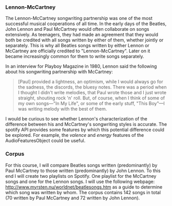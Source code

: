 ### Lennon-McCartney

The Lennon-McCartney songwriting partnership was one of the most successful musical cooperations of all time. In the early days of the Beatles, John Lennon and Paul McCartney would often collaborate on songs extensively. As teenagers, they had made an agreement that they would both be credited with all songs written by either of them, whether jointly or separately. This is why all Beatles songs written by either Lennon or McCartney are officially credited to "Lennon-McCartney". Later on it became increasingly common for them to write songs separately. 

In an interview for Playboy Magazine in 1980, Lennon said the following about his songwriting partnership with McCartney:

> [Paul] provided a lightness, an optimism, while I would always go for the sadness, the discords, the bluesy notes. There was a period when I thought I didn't write melodies, that Paul wrote those and I just wrote straight, shouting rock 'n' roll. But, of course, when I think of some of my own songs—"In My Life", or some of the early stuff, "This Boy"—I was writing melody with the best of them.
  
I would be curious to see whether Lennon's characterization of the difference between his and McCartney's songwriting styles is accurate. The spotify API provides some features by which this potential difference could be explored. For example, the *valence* and *energy* features of the AudioFeaturesObject could be useful.

### Corpus

For this course, I will compare Beatles songs written (predominantly) by Paul McCartney to those written (predominantly) by John Lennon. To this end I will create two playlists on Spotify. One playlist for the McCartney songs and one for the Lennon songs. I will use the following webpage: http://www.myrsten.nu/worldnet/beatlesongs.htm as a guide to determine which song was written by whom. The corpus contains 142 songs in total (70 written by Paul McCartney and 72 written by John Lennon).
